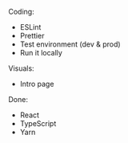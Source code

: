 Coding:
- ESLint
- Prettier
- Test environment (dev & prod)
- Run it locally

Visuals:
- Intro page

Done:
- React
- TypeScript
- Yarn